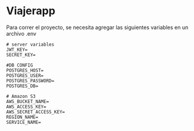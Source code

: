 # Viajerapp

Para correr el proyecto, se necesita agregar las siguientes variables en un archivo .env

```
# server variables
JWT_KEY=
SECRET_KEY=

#DB CONFIG
POSTGRES_HOST=
POSTGRES_USER=
POSTGRES_PASSWORD=
POSTGRES_DB=

# Amazon S3
AWS_BUCKET_NAME=
AWS_ACCESS_KEY=
AWS_SECRET_ACCESS_KEY=
REGION_NAME=
SERVICE_NAME=
```